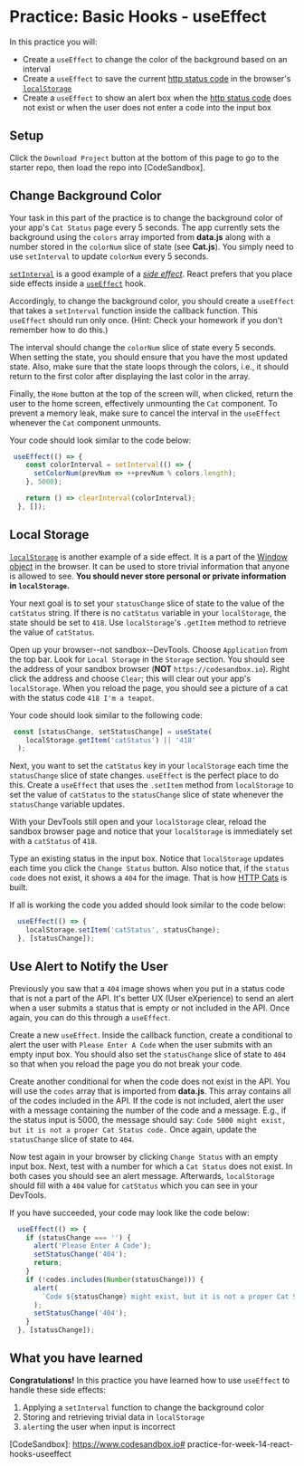 # Practice: Basic Hooks - useEffect

In this practice you will:

- Create a `useEffect` to change the color of the background based on an
  interval
- Create a `useEffect` to save the current [http status code][status-codes] in
  the browser's [`localStorage`][local-storage]
- Create a `useEffect` to show an alert box when the [http status
  code][status-codes] does not exist or when the user does not enter a code into
  the input box

## Setup

Click the `Download Project` button at the bottom of this page to go to the
starter repo, then load the repo into [CodeSandbox].

## Change Background Color

Your task in this part of the practice is to change the background color of your
app's `Cat Status` page every 5 seconds. The app currently sets the background
using the `colors` array imported from __data.js__ along with a number stored in
the `colorNum` slice of state (see __Cat.js__). You simply need to use
`setInterval` to update `colorNum` every 5 seconds.

[`setInterval`][set-interval] is a good example of a [_side
effect_][side-effects]. React prefers that you place side effects inside a
[`useEffect`][use-effect] hook.

Accordingly, to change the background color, you should create a `useEffect`
that takes a `setInterval` function inside the callback function. This
`useEffect` should run only once. (Hint: Check your homework if you don't
remember how to do this.)

The interval should change the `colorNum` slice of state every 5 seconds. When
setting the state, you should ensure that you have the most updated state. Also,
make sure that the state loops through the colors, i.e., it should return to the
first color after displaying the last color in the array.

Finally, the `Home` button at the top of the screen will, when clicked, return
the user to the home screen, effectively unmounting the `Cat` component. To
prevent a memory leak, make sure to cancel the interval in the `useEffect`
whenever the `Cat` component unmounts.

Your code should look similar to the code below:

```js
 useEffect(() => {
    const colorInterval = setInterval(() => {
      setColorNum(prevNum => ++prevNum % colors.length);
    }, 5000);

    return () => clearInterval(colorInterval);
  }, []);
```

## Local Storage

[`localStorage`][local-storage] is another example of a side effect. It is a
part of the [Window object][window-object] in the browser. It can be used to
store trivial information that anyone is allowed to see. **You should never
store personal or private information in `localStorage`.**

Your next goal is to set your `statusChange` slice of state to the value of the
`catStatus` string. If there is no `catStatus` variable in your `localStorage`,
the state should be set to `418`. Use `localStorage`'s `.getItem` method to
retrieve the value of `catStatus`.

Open up your browser--not sandbox--DevTools. Choose `Application` from the top
bar. Look for `Local Storage` in the `Storage` section. You should see the
address of your sandbox browser (**NOT** `https://codesandbox.io`). Right click
the address and choose `Clear`; this will clear out your app's `localStorage`.
When you reload the page, you should see a picture of a cat with the status code
`418 I'm a teapot`.

Your code should look similar to the following code:

```js
 const [statusChange, setStatusChange] = useState(
    localStorage.getItem('catStatus') || '418'
  );
```

Next, you want to set the `catStatus` key in your `localStorage` each time the
`statusChange` slice of state changes. `useEffect` is the perfect place to do
this. Create a `useEffect` that uses the `.setItem` method from `localStorage`
to set the value of `catStatus` to the `statusChange` slice of state whenever
the `statusChange` variable updates.

With your DevTools still open and your `localStorage` clear, reload the sandbox
browser page and notice that your `localStorage` is immediately set with a
`catStatus` of `418`.

Type an existing status in the input box. Notice that `localStorage` updates
each time you click the `Change Status` button. Also notice that, if the `status
code` does not exist, it shows a `404` for the image. That is how [HTTP
Cats][http-cats] is built.

If all is working the code you added should look similar to the code below:

```js
  useEffect(() => {
    localStorage.setItem('catStatus', statusChange);
  }, [statusChange]);
```

## Use Alert to Notify the User

Previously you saw that a `404` image shows when you put in a status code that
is not a part of the API. It's better UX (User eXperience) to send an alert when
a user submits a status that is empty or not included in the API. Once again,
you can do this through a `useEffect`.

Create a new `useEffect`. Inside the callback function, create a conditional to
alert the user with `Please Enter A Code` when the user submits with an empty
input box. You should also set the `statusChange` slice of state to `404` so
that when you reload the page you do not break your code.

Create another conditional for when the code does not exist in the API. You will
use the `codes` array that is imported from __data.js__. This array contains all
of the codes included in the API. If the code is not included, alert the user
with a message containing the number of the code and a message. E.g., if the
status input is 5000, the message should say: `Code 5000 might exist, but it is
not a proper Cat Status code.` Once again, update the `statusChange` slice of
state to `404`.

Now test again in your browser by clicking `Change Status` with an empty input
box. Next, test with a number for which a `Cat Status` does not exist. In both
cases you should see an alert message. Afterwards, `localStorage` should fill
with a `404` value for `catStatus` which you can see in your DevTools.

If you have succeeded, your code may look like the code below:

```js
  useEffect(() => {
    if (statusChange === '') {
      alert('Please Enter A Code');
      setStatusChange('404');
      return;
    }
    if (!codes.includes(Number(statusChange))) {
      alert(
        `Code ${statusChange} might exist, but it is not a proper Cat Status code.`
      );
      setStatusChange('404');
    }
  }, [statusChange]);
```

## What you have learned

**Congratulations!** In this practice you have learned how to use `useEffect` to
handle these side effects:

1. Applying a `setInterval` function to change the background color
2. Storing and retrieving trivial data in `localStorage`
3. `alert`ing the user when input is incorrect

[http-cats]: https://http.cat/
[status-codes]: https://developer.mozilla.org/en-US/docs/Web/HTTP/Status
[set-interval]: https://developer.mozilla.org/en-US/docs/Web/API/setInterval
[use-effect]: https://reactjs.org/docs/hooks-effect.html
[local-storage]: https://developer.mozilla.org/en-US/docs/Web/API/Window/localStorage
[side-effects]: https://beta.reactjs.org/learn/keeping-components-pure#side-effects-unintended-consequences
[window-object]: https://developer.mozilla.org/en-US/docs/Web/API/Window
[CodeSandbox]: https://www.codesandbox.io# practice-for-week-14-react-hooks-useeffect
